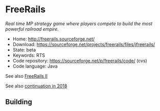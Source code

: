 # FreeRails

_Real time MP strategy game where players compete to build the most powerful railroad empire._

- Home: http://freerails.sourceforge.net/
- Download: https://sourceforge.net/projects/freerails/files/jfreerails/
- State: beta
- Keywords: RTS
- Code repository: https://sourceforge.net/p/freerails/code/ (cvs)
- Code language: Java

See also [FreeRails II](http://freerails2.sourceforge.net/)

See also [continuation  in 2018](https://github.com/Trilarion/freerails)

## Building

